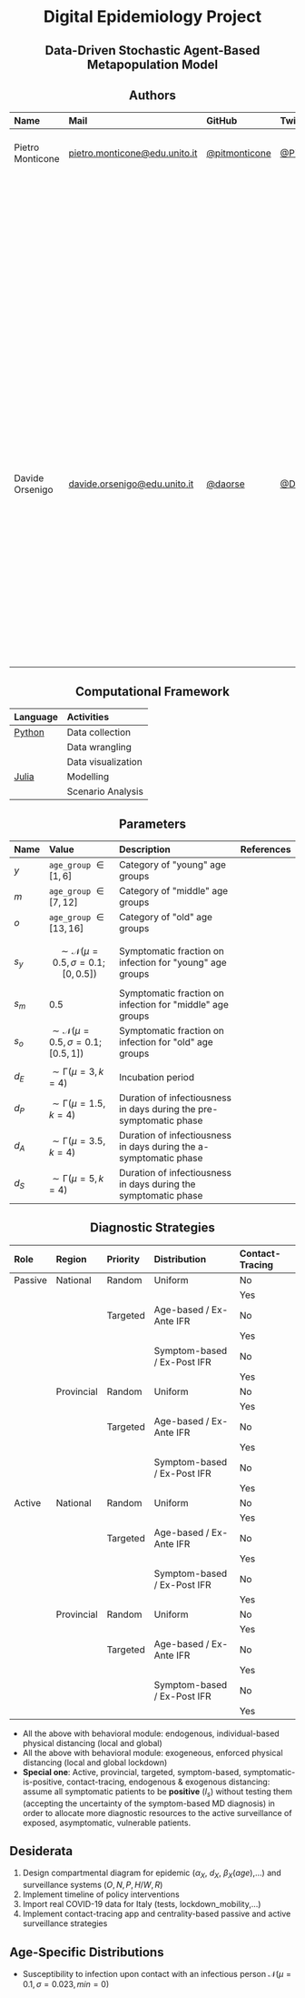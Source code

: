 <!-- Title -->
<h1 align="center">
  Digital Epidemiology Project
</h1>

<!-- Subtitle -->
<h2 align="center">
   Data-Driven Stochastic Agent-Based Metapopulation Model
</h2>

<h2 align="center">
  Authors
</h2>

| Name  | Mail | GitHub | Twitter | Contributions |
| :---- | :---- | :---- | :---- | :---- |
| Pietro Monticone | [pietro.monticone@edu.unito.it](pietro.monticone@edu.unito.it) | [@pitmonticone](https://github.com/pitmonticone) | [@PietroMonticone](https://github.com/pitmonticone) | Geospatial data exploration, selection and processing | 
|  |  |  |  | Contact data exploration, selection and processing |
|  |  |  |  | Mobility data exploration, selection and processing |
|  |  |  |  | Epidemiological data exploration, selection and processing | 
|  |  |  |  | Policy data exploration, selection and processing | 
|  |  |  |  | Age-specific IFR calibration |
|  |  |  |  | Surveillance module design and implementation |
| Davide Orsenigo | [davide.orsenigo@edu.unito.it](davide.orsenigo@edu.unito.it) | [@daorse](https://github.com/daorse) | [@DavideOrsenigo](https://twitter.com/DavideOrsenigo) | Population data exploration, selection and processing | 
|  |  |  |  | Diagnostic data exploration, selection and processing |
|  |  |  |  | Age-specific symptomatic fraction calibration |
|  |  |  |  | Inter-compartment transition delays calibration |

<h2 align="center">
  Computational Framework
</h2> 

| Language  | Activities |
| :---- | :---- |
| [Python](https://www.python.org/) | Data collection | 
| | Data wrangling | 
|  | Data visualization | 
| [Julia](https://julialang.org) | Modelling | 
|  | Scenario Analysis | 

<h2 align="center">
  Parameters
</h2> 

| Name | Value | Description | References | 
| :---- | :---- | :---- | :---- | 
| $y$ | `age_group` $\in [1,6]$ | Category of "young" age groups |  | 
| $m$ | `age_group` $\in [7,12]$ | Category of "middle" age groups |  | 
| $o$ | `age_group` $\in [13,16]$ | Category of "old" age groups |  | 
|  |  |  |  | 
| $s_y$ | $$\sim \mathcal{N}(\mu=0.5,\sigma=0.1;[0,0.5])$$ | Symptomatic fraction on infection for "young" age groups|  
| $s_m$ | $0.5$ | Symptomatic fraction on infection  for "middle" age groups|  | 
| $s_o$ | $\sim \mathcal{N}(\mu=0.5,\sigma=0.1;[0.5,1])$ | Symptomatic fraction on infection for "old" age groups |  |
|  |  |  |  |
| $d_E$ | $\sim \mathcal{\Gamma}(\mu=3,k=4)$ | Incubation period |  |
| $d_P$ | $\sim \mathcal{\Gamma}(\mu=1.5,k=4)$ | Duration of infectiousness in days during the pre-symptomatic phase |  |
| $d_A$ | $\sim \mathcal{\Gamma}(\mu=3.5,k=4)$ | Duration of infectiousness in days during the a-symptomatic phase |  |
| $d_S$ | $\sim \mathcal{\Gamma}(\mu=5,k=4)$ | Duration of infectiousness in days during the symptomatic phase |  |

<h2 align="center">
  Diagnostic Strategies
</h2> 

| Role | Region | Priority | Distribution | Contact-Tracing | 
| :---- | :---- | :---- | :---- | :---- |
| Passive | National | Random | Uniform | No |
|  |  |  |  | Yes |
|  |  | Targeted | Age-based / Ex-Ante IFR | No |
|  |  |  | | Yes |
|  |  |  | Symptom-based / Ex-Post IFR | No |
|  |  |  | | Yes |
|  | Provincial | Random | Uniform | No |
|  |  |  |  | Yes |
|  |  | Targeted | Age-based / Ex-Ante IFR | No |
|  |  |  | | Yes |
|  |  |  | Symptom-based / Ex-Post IFR | No |
|  |  |  | | Yes |
| Active | National | Random | Uniform | No |
|  |  |  |  | Yes |
|  |  | Targeted | Age-based / Ex-Ante IFR | No |
|  |  |  | | Yes |
|  |  |  | Symptom-based / Ex-Post IFR | No |
|  |  |  | | Yes |
|  | Provincial | Random | Uniform | No |
|  |  |  |  | Yes |
|  |  | Targeted | Age-based / Ex-Ante IFR | No |
|  |  |  | | Yes |
|  |  |  | Symptom-based / Ex-Post IFR | No |
|  |  |  | | Yes |

* All the above with behavioral module: endogenous, individual-based physical distancing (local and global)
* All the above with behavioral module: exogeneous, enforced physical distancing (local and global lockdown)
* **Special one**: Active, provincial, targeted, symptom-based, symptomatic-is-positive, contact-tracing, endogenous & exogenous distancing: assume all symptomatic patients to be **positive** ($I_s$) without testing them (accepting the uncertainty of the symptom-based MD diagnosis) in order to allocate more diagnostic resources to the active surveillance of exposed, asymptomatic, vulnerable patients.

## Desiderata
1. Design compartmental diagram for epidemic ($\alpha_X$, $d_X$, $\beta_X(age)$,...) and surveillance systems  ($O,N,P,H/W,R$)
1. Implement timeline of policy interventions
1. Import real COVID-19 data for Italy (tests, lockdown_mobility,...)
1. Implement contact-tracing app and centrality-based passive and active surveillance strategies

## Age-Specific Distributions 
* Susceptibility to infection upon contact with an infectious person $\mathcal{N}(\mu=0.1,\sigma=0.023, min=0)$ 